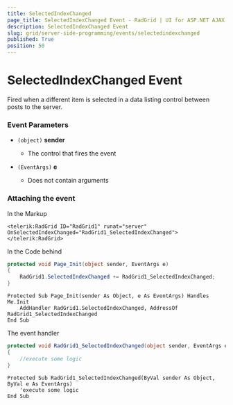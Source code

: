 ```yaml
---
title: SelectedIndexChanged
page_title: SelectedIndexChanged Event - RadGrid | UI for ASP.NET AJAX
description: SelectedIndexChanged Event
slug: grid/server-side-programming/events/selectedindexchanged
published: True
position: 50
---
```


# SelectedIndexChanged Event

Fired when a different item is selected in a data listing control between posts to the server.


### Event Parameters

* `(object)` **sender**

    * The control that fires the event

* `(EventArgs)` **e**

    * Does not contain arguments

### Attaching the event

In the Markup

````ASP.NET
<telerik:RadGrid ID="RadGrid1" runat="server" OnSelectedIndexChanged="RadGrid1_SelectedIndexChanged">
</telerik:RadGrid>
````

In the Code behind

````C#
protected void Page_Init(object sender, EventArgs e)
{
    RadGrid1.SelectedIndexChanged += RadGrid1_SelectedIndexChanged;
}
````
````VB
Protected Sub Page_Init(sender As Object, e As EventArgs) Handles Me.Init
    AddHandler RadGrid1.SelectedIndexChanged, AddressOf RadGrid1_SelectedIndexChanged
End Sub
````

The event handler

````C#
protected void RadGrid1_SelectedIndexChanged(object sender, EventArgs e)
{
    //execute some logic
}
````
````VB
Protected Sub RadGrid1_SelectedIndexChanged(ByVal sender As Object, ByVal e As EventArgs)
    'execute some logic
End Sub
````


